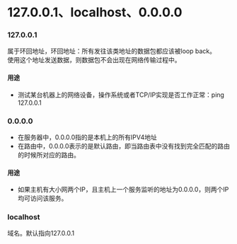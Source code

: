 # 127.0.0.1、localhost、0.0.0.0

### 127.0.0.1
属于环回地址，环回地址：所有发往该类地址的数据包都应该被loop back。<br>
使用这个地址发送数据，则数据包不会出现在网络传输过程中。
#### 用途
- 测试某台机器上的网络设备，操作系统或者TCP/IP实现是否工作正常：ping 127.0.0.1

### 0.0.0.0
- 在服务器中，0.0.0.0指的是本机上的所有IPV4地址
- 在路由中，0.0.0.0表示的是默认路由，即当路由表中没有找到完全匹配的路由的时候所对应的路由。
#### 用途
- 如果主机有大小网两个IP，且主机上一个服务监听的地址为0.0.0.0，则两个IP均可访问该服务。

### localhost
域名。默认指向127.0.0.1
